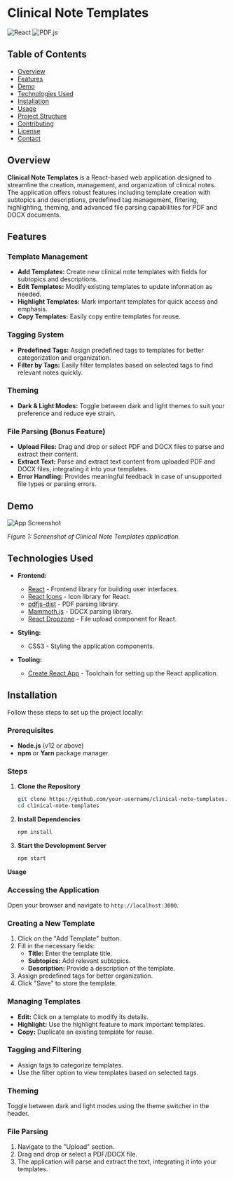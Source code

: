 # Clinical Note Templates

![React](https://img.shields.io/badge/React-17.0.2-blue.svg)
![PDF.js](https://img.shields.io/badge/PDF.js-3.6.157-blue.svg)

## Table of Contents

- [Overview](#overview)
- [Features](#features)
- [Demo](#demo)
- [Technologies Used](#technologies-used)
- [Installation](#installation)
- [Usage](#usage)
- [Project Structure](#project-structure)
- [Contributing](#contributing)
- [License](#license)
- [Contact](#contact)

## Overview

**Clinical Note Templates** is a React-based web application designed to streamline the creation, management, and organization of clinical notes. The application offers robust features including template creation with subtopics and descriptions, predefined tag management, filtering, highlighting, theming, and advanced file parsing capabilities for PDF and DOCX documents.

## Features

### Template Management

- **Add Templates:** Create new clinical note templates with fields for subtopics and descriptions.
- **Edit Templates:** Modify existing templates to update information as needed.
- **Highlight Templates:** Mark important templates for quick access and emphasis.
- **Copy Templates:** Easily copy entire templates for reuse.

### Tagging System

- **Predefined Tags:** Assign predefined tags to templates for better categorization and organization.
- **Filter by Tags:** Easily filter templates based on selected tags to find relevant notes quickly.

### Theming

- **Dark & Light Modes:** Toggle between dark and light themes to suit your preference and reduce eye strain.

### File Parsing (Bonus Feature)

- **Upload Files:** Drag and drop or select PDF and DOCX files to parse and extract their content.
- **Extract Text:** Parse and extract text content from uploaded PDF and DOCX files, integrating it into your templates.
- **Error Handling:** Provides meaningful feedback in case of unsupported file types or parsing errors.

## Demo

![App Screenshot](./screenshots/app-screenshot.png)

*Figure 1: Screenshot of Clinical Note Templates application.*

## Technologies Used

- **Frontend:**
  - [React](https://reactjs.org/) - Frontend library for building user interfaces.
  - [React Icons](https://react-icons.github.io/react-icons/) - Icon library for React.
  - [pdfjs-dist](https://github.com/mozilla/pdf.js/) - PDF parsing library.
  - [Mammoth.js](https://github.com/mwilliamson/mammoth.js/) - DOCX parsing library.
  - [React Dropzone](https://react-dropzone.js.org/) - File upload component for React.

- **Styling:**
  - CSS3 - Styling the application components.

- **Tooling:**
  - [Create React App](https://create-react-app.dev/) - Toolchain for setting up the React application.

## Installation

Follow these steps to set up the project locally:

### Prerequisites

- **Node.js** (v12 or above)
- **npm** or **Yarn** package manager

### Steps

1. **Clone the Repository**

   ```bash
   git clone https://github.com/your-username/clinical-note-templates.git
   cd clinical-note-templates


2. **Install Dependencies**

   ```bash
   npm install


3. **Start the Development Server**

   ```bash
   npm start


**Usage**

###  Accessing the Application
Open your browser and navigate to `http://localhost:3000`.

### Creating a New Template
1. Click on the "Add Template" button.
2. Fill in the necessary fields:
   - **Title:** Enter the template title.
   - **Subtopics:** Add relevant subtopics.
   - **Description:** Provide a description of the template.
3. Assign predefined tags for better organization.
4. Click "Save" to store the template.

### Managing Templates
- **Edit:** Click on a template to modify its details.
- **Highlight:** Use the highlight feature to mark important templates.
- **Copy:** Duplicate an existing template for reuse.

### Tagging and Filtering
- Assign tags to categorize templates.
- Use the filter option to view templates based on selected tags.

### Theming
Toggle between dark and light modes using the theme switcher in the header.

### File Parsing
1. Navigate to the "Upload" section.
2. Drag and drop or select a PDF/DOCX file.
3. The application will parse and extract the text, integrating it into your templates.
